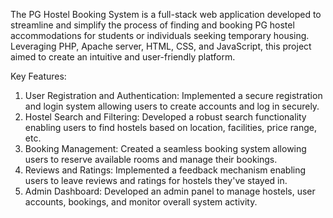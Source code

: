 The PG Hostel Booking System is a full-stack web application developed to streamline and simplify the process of finding and booking PG hostel accommodations for students or individuals seeking temporary housing. Leveraging PHP, Apache server, HTML, CSS, and JavaScript, this project aimed to create an intuitive and user-friendly platform.

Key Features:

1. User Registration and Authentication: Implemented a secure registration and login system allowing users to create accounts and log in securely.
2. Hostel Search and Filtering: Developed a robust search functionality enabling users to find hostels based on location, facilities, price range, etc.
3. Booking Management: Created a seamless booking system allowing users to reserve available rooms and manage their bookings.
4. Reviews and Ratings: Implemented a feedback mechanism enabling users to leave reviews and ratings for hostels they've stayed in.
5. Admin Dashboard: Developed an admin panel to manage hostels, user accounts, bookings, and monitor overall system activity.
